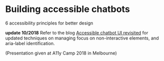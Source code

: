 # Building accessible chatbots
6 accessibility principles for better design

**update 10/2018** Refer to the blog [Accessible chatbot UI revisited](https://blog.canaxess.com.au/chatbot-ui-revisited/) for updated techniques on managing focus on non-interactive elements, and aria-label identification.

(Presentation given at A11y Camp 2018 in Melbourne)
